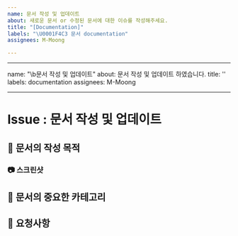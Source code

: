 ```yaml
---
name: 문서 작성 및 업데이트
about: 새로운 문서 or 수정된 문서에 대한 이슈를 작성해주세요.
title: "[Documentation]"
labels: "\U0001F4C3 문서 documentation"
assignees: M-Moong

---
```


---
name: "\b문서 작성 및 업데이트"
about: 문서 작성 및 업데이트 하였습니다.
title: ''
labels: documentation
assignees: M-Moong

---

# Issue : 문서 작성 및 업데이트

## 📙 문서의 작성 목적  
<!--어떤 문서를 작성하였는지 기술해 주세요.-->

### 📷 스크린샷
<!-- 가능하다면 스크린샷도 추가해주세요 github issue는 drag and drop을 지원합니다-->

## 📘 문서의 중요한 카테고리 
<!--문서의 중요한 카테고리만 작성해주세요-->

## 📗 요청사항
<!--본인이 작성한 부분외에 조원들에게 요청하고 싶은 사항을 작성해주세요.-->
